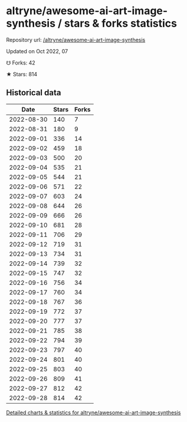 # altryne/awesome-ai-art-image-synthesis / stars & forks statistics

Repository url: [/altryne/awesome-ai-art-image-synthesis](https://github.com/altryne/awesome-ai-art-image-synthesis)

Updated on Oct 2022, 07

☋ Forks: 42

★ Stars: 814

## Historical data
| Date | Stars | Forks |
|------|-------|-------|
| 2022-08-30 | 140 | 7 | 
| 2022-08-31 | 180 | 9 | 
| 2022-09-01 | 336 | 14 | 
| 2022-09-02 | 459 | 18 | 
| 2022-09-03 | 500 | 20 | 
| 2022-09-04 | 535 | 21 | 
| 2022-09-05 | 544 | 21 | 
| 2022-09-06 | 571 | 22 | 
| 2022-09-07 | 603 | 24 | 
| 2022-09-08 | 644 | 26 | 
| 2022-09-09 | 666 | 26 | 
| 2022-09-10 | 681 | 28 | 
| 2022-09-11 | 706 | 29 | 
| 2022-09-12 | 719 | 31 | 
| 2022-09-13 | 734 | 31 | 
| 2022-09-14 | 739 | 32 | 
| 2022-09-15 | 747 | 32 | 
| 2022-09-16 | 756 | 34 | 
| 2022-09-17 | 760 | 34 | 
| 2022-09-18 | 767 | 36 | 
| 2022-09-19 | 772 | 37 | 
| 2022-09-20 | 777 | 37 | 
| 2022-09-21 | 785 | 38 | 
| 2022-09-22 | 794 | 39 | 
| 2022-09-23 | 797 | 40 | 
| 2022-09-24 | 801 | 40 | 
| 2022-09-25 | 803 | 40 | 
| 2022-09-26 | 809 | 41 | 
| 2022-09-27 | 812 | 42 | 
| 2022-09-28 | 814 | 42 | 


[Detailed charts & statistics for altryne/awesome-ai-art-image-synthesis](https://reviewgithub.com/rep/altryne/awesome-ai-art-image-synthesis)

